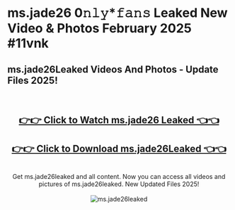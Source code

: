 # ms.jade26 0𝚗𝚕𝚢*𝚏𝚊𝚗𝚜 Leaked New Video & Photos February 2025 #11vnk

<h2>ms.jade26Leaked Videos And Photos - Update Files 2025!</h2>
<br>
<div align="center">
<h2><a href="https://mediaupload.pro?title=ms.jade26&ref=11F" rel="nofollow">👉👉 Click to Watch ms.jade26 Leaked 👈👈</a></h2>
<h2><a href="https://mediaupload.pro?title=ms.jade26&ref=11F" rel="nofollow">👉👉 Click to Download ms.jade26Leaked 👈👈</a></h2>
<br>
Get ms.jade26leaked and all content. Now you can access all videos and pictures of ms.jade26leaked. New Updated Files 2025!
<br>
<br>
<a href="https://mediaupload.pro?title=ms.jade26&ref=11F" rel="nofollow" data-target="animated-image.originalLink"><img src="https://i.ibb.co/Gkj2r4b/banner.png" alt="ms.jade26leaked" style="max-width: 100%; display: inline-block;" data-target="animated-image.originalImage"></a>
</div>
<br>

